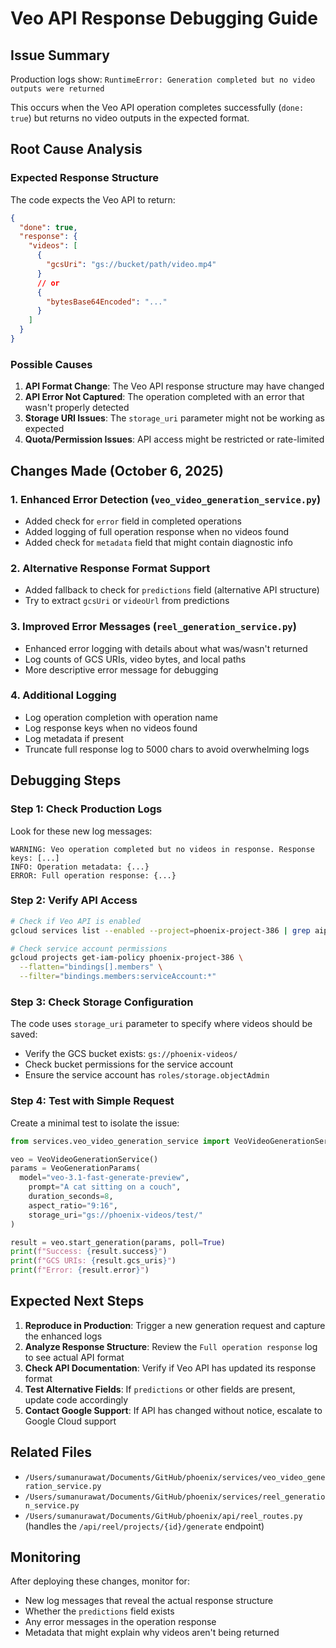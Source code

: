 # Veo API Response Debugging Guide

## Issue Summary
Production logs show: `RuntimeError: Generation completed but no video outputs were returned`

This occurs when the Veo API operation completes successfully (`done: true`) but returns no video outputs in the expected format.

## Root Cause Analysis

### Expected Response Structure
The code expects the Veo API to return:
```json
{
  "done": true,
  "response": {
    "videos": [
      {
        "gcsUri": "gs://bucket/path/video.mp4"
      }
      // or
      {
        "bytesBase64Encoded": "..."
      }
    ]
  }
}
```

### Possible Causes
1. **API Format Change**: The Veo API response structure may have changed
2. **API Error Not Captured**: The operation completed with an error that wasn't properly detected
3. **Storage URI Issues**: The `storage_uri` parameter might not be working as expected
4. **Quota/Permission Issues**: API access might be restricted or rate-limited

## Changes Made (October 6, 2025)

### 1. Enhanced Error Detection (`veo_video_generation_service.py`)
- Added check for `error` field in completed operations
- Added logging of full operation response when no videos found
- Added check for `metadata` field that might contain diagnostic info

### 2. Alternative Response Format Support
- Added fallback to check for `predictions` field (alternative API structure)
- Try to extract `gcsUri` or `videoUrl` from predictions

### 3. Improved Error Messages (`reel_generation_service.py`)
- Enhanced error logging with details about what was/wasn't returned
- Log counts of GCS URIs, video bytes, and local paths
- More descriptive error message for debugging

### 4. Additional Logging
- Log operation completion with operation name
- Log response keys when no videos found
- Log metadata if present
- Truncate full response log to 5000 chars to avoid overwhelming logs

## Debugging Steps

### Step 1: Check Production Logs
Look for these new log messages:
```
WARNING: Veo operation completed but no videos in response. Response keys: [...]
INFO: Operation metadata: {...}
ERROR: Full operation response: {...}
```

### Step 2: Verify API Access
```bash
# Check if Veo API is enabled
gcloud services list --enabled --project=phoenix-project-386 | grep aiplatform

# Check service account permissions
gcloud projects get-iam-policy phoenix-project-386 \
  --flatten="bindings[].members" \
  --filter="bindings.members:serviceAccount:*"
```

### Step 3: Check Storage Configuration
The code uses `storage_uri` parameter to specify where videos should be saved:
- Verify the GCS bucket exists: `gs://phoenix-videos/`
- Check bucket permissions for the service account
- Ensure the service account has `roles/storage.objectAdmin`

### Step 4: Test with Simple Request
Create a minimal test to isolate the issue:
```python
from services.veo_video_generation_service import VeoVideoGenerationService, VeoGenerationParams

veo = VeoVideoGenerationService()
params = VeoGenerationParams(
  model="veo-3.1-fast-generate-preview",
    prompt="A cat sitting on a couch",
    duration_seconds=8,
    aspect_ratio="9:16",
    storage_uri="gs://phoenix-videos/test/"
)

result = veo.start_generation(params, poll=True)
print(f"Success: {result.success}")
print(f"GCS URIs: {result.gcs_uris}")
print(f"Error: {result.error}")
```

## Expected Next Steps

1. **Reproduce in Production**: Trigger a new generation request and capture the enhanced logs
2. **Analyze Response Structure**: Review the `Full operation response` log to see actual API format
3. **Check API Documentation**: Verify if Veo API has updated its response format
4. **Test Alternative Fields**: If `predictions` or other fields are present, update code accordingly
5. **Contact Google Support**: If API has changed without notice, escalate to Google Cloud support

## Related Files
- `/Users/sumanurawat/Documents/GitHub/phoenix/services/veo_video_generation_service.py`
- `/Users/sumanurawat/Documents/GitHub/phoenix/services/reel_generation_service.py`
- `/Users/sumanurawat/Documents/GitHub/phoenix/api/reel_routes.py` (handles the `/api/reel/projects/{id}/generate` endpoint)

## Monitoring
After deploying these changes, monitor for:
- New log messages that reveal the actual response structure
- Whether the `predictions` field exists
- Any error messages in the operation response
- Metadata that might explain why videos aren't being returned
